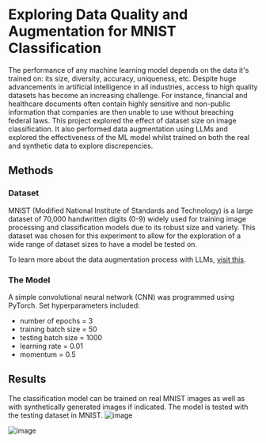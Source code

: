 # Exploring Data Quality and Augmentation for MNIST Classification

The performance of any machine learning model depends on the data it's trained on: its size, diversity, accuracy, uniqueness, etc. Despite huge advancements in artificial intelligence in all industries, access to high quality datasets has become an increasing challenge. For instance, financial and healthcare documents often contain highly sensitive and non-public information that companies are then unable to use without breaching federal laws. This project explored the effect of dataset size on image classification. It also performed data augmentation using LLMs and explored the effectiveness of the ML model whilst trained on both the real and synthetic data to explore discrepencies.

## Methods
### Dataset
MNIST (Modified National Institute of Standards and Technology) is a large dataset of 70,000 handwritten digits (0-9) widely used for training image processing and classification models due to its robust size and variety. This dataset was chosen for this experiment to allow for the exploration of a wide range of dataset sizes to have a model be tested on. 

To learn more about the data augmentation process with LLMs, [visit this](https://github.com/erritax/MNIST-Data-Augmentation?tab=readme-ov-file).

### The Model
A simple convolutional neural network (CNN) was programmed using PyTorch. Set hyperparameters included:
- number of epochs = 3
- training batch size = 50
- testing batch size = 1000
- learning rate = 0.01
- momentum = 0.5

## Results
The classification model can be trained on real MNIST images as well as with synthetically generated images if indicated. The model is tested with the testing dataset in MNIST.
![image](https://github.com/user-attachments/assets/9320b9e0-ae60-48d5-b8f4-9a95c0af16ed)

![image](https://github.com/user-attachments/assets/47bebe23-0955-49f6-8ab0-c3e0775a19e7)
